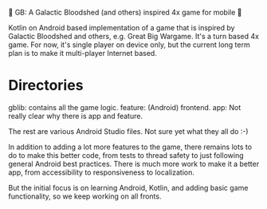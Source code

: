 :tada: GB: A Galactic Bloodshed (and others) inspired 4x game for mobile :tada:

Kotlin on Android based implementation of a game that is inspired by Galactic Bloodshed and others, e.g. Great Big 
Wargame. It's a turn based 4x game. For now, it's single player on device only, but the current long term plan is to 
make it multi-player Internet based.


# Directories

gblib: contains all the game logic.
feature: (Android) frontend.
app: Not really clear why there is app and feature.

The rest are various Android Studio files. Not sure yet what they all do :-)

In addition to adding a lot more features to the game, there remains lots to do to make this better code, from tests 
to thread safety to just following general Android best practices. There is much more work to make it a better app, 
from accessibility to responsiveness to localization. 

But the initial focus is on learning Android, Kotlin, and adding basic game functionality, so we keep working on all 
fronts.

